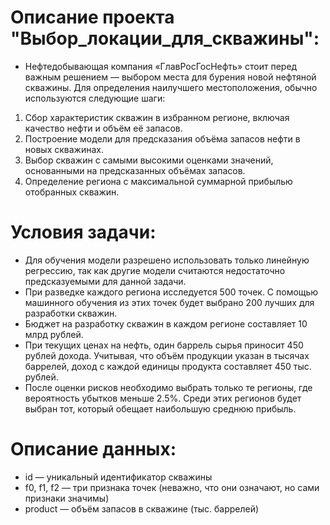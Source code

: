 # Описание проекта "Выбор_локации_для_скважины":

* Нефтедобывающая компания «ГлавРосГосНефть» стоит перед важным решением — выбором места для бурения новой нефтяной скважины. Для определения наилучшего местоположения, обычно используются следующие шаги:

1. Сбор характеристик скважин в избранном регионе, включая качество нефти и объём её запасов.
2. Построение модели для предсказания объёма запасов нефти в новых скважинах.
3. Выбор скважин с самыми высокими оценками значений, основанными на предсказанных объёмах запасов.
4. Определение региона с максимальной суммарной прибылью отобранных скважин.

# Условия задачи:

* Для обучения модели разрешено использовать только линейную регрессию, так как другие модели считаются недостаточно предсказуемыми для данной задачи.
* При разведке каждого региона исследуется 500 точек. С помощью машинного обучения из этих точек будет выбрано 200 лучших для разработки скважин.
* Бюджет на разработку скважин в каждом регионе составляет 10 млрд рублей.
* При текущих ценах на нефть, один баррель сырья приносит 450 рублей дохода. Учитывая, что объём продукции указан в тысячах баррелей, доход с каждой единицы продукта составляет 450 тыс. рублей.
* После оценки рисков необходимо выбрать только те регионы, где вероятность убытков меньше 2.5%. Среди этих регионов будет выбран тот, который обещает наибольшую среднюю прибыль.

# Описание данных:

* id — уникальный идентификатор скважины
* f0, f1, f2 — три признака точек (неважно, что они означают, но сами признаки значимы)
* product — объём запасов в скважине (тыс. баррелей)















